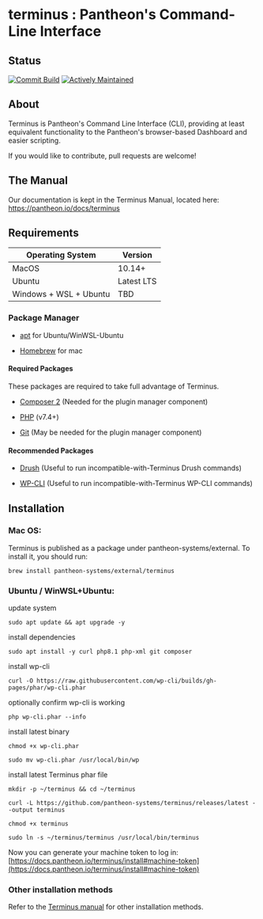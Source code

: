 # terminus : Pantheon's Command-Line Interface

## Status

[![Commit Build](https://github.com/pantheon-systems/terminus/actions/workflows/ci.yml/badge.svg?branch=v3.0)](https://github.com/pantheon-systems/terminus/actions/workflows/ci.yml)
[![Actively Maintained](https://img.shields.io/badge/Pantheon-Actively_Maintained-yellow?logo=pantheon&color=FFDC28)](https://pantheon.io/docs/oss-support-levels#actively-maintained-support)

## About

Terminus is Pantheon's Command Line Interface (CLI), providing at least equivalent functionality to the Pantheon's
browser-based Dashboard and easier scripting.

If you would like to contribute, pull requests are welcome!

## The Manual

Our documentation is kept in the Terminus Manual, located here: https://pantheon.io/docs/terminus

## Requirements

| Operating System       | Version    |
|------------------------|------------|
| MacOS                  | 10.14+     |
| Ubuntu                 | Latest LTS |
| Windows + WSL + Ubuntu | TBD        |

### Package Manager

- [apt](https://ubuntu.com/server/docs/package-management) for Ubuntu/WinWSL-Ubuntu

- [Homebrew](https://brew.sh) for mac

#### Required Packages

These packages are required to take full advantage of Terminus.

- [Composer 2](https://getcomposer.org) (Needed for the plugin manager component)

- [PHP](https://www.php.net) (v7.4+)

- [Git](https://help.github.com/articles/set-up-git/) (May be needed for the plugin manager component)

#### Recommended Packages

- [Drush](http://docs.drush.org/en/master/install/) (Useful to run incompatible-with-Terminus Drush commands)

- [WP-CLI](http://wp-cli.org/) (Useful to run incompatible-with-Terminus WP-CLI commands)


## Installation

### Mac OS:

Terminus is published as a package under pantheon-systems/external. To install it, you should run:

```
brew install pantheon-systems/external/terminus
```

### Ubuntu / WinWSL+Ubuntu:


update system


`sudo apt update && apt upgrade -y`


install dependencies


`sudo apt install -y curl php8.1 php-xml git composer`


install wp-cli


`curl -O https://raw.githubusercontent.com/wp-cli/builds/gh-pages/phar/wp-cli.phar`

optionally confirm wp-cli is working


`php wp-cli.phar --info`

install latest binary


`chmod +x wp-cli.phar`

`sudo mv wp-cli.phar /usr/local/bin/wp`

install latest Terminus phar file


`mkdir -p ~/terminus && cd ~/terminus`


`curl -L https://github.com/pantheon-systems/terminus/releases/latest --output terminus`


`chmod +x terminus`


`sudo ln -s ~/terminus/terminus /usr/local/bin/terminus`

Now you can generate your machine token to log in: [https://docs.pantheon.io/terminus/install#machine-token](https://docs.pantheon.io/terminus/install#machine-token)

### Other installation methods

Refer to the [Terminus manual](https://pantheon.io/docs/terminus/install#install-terminus) for other installation methods.
